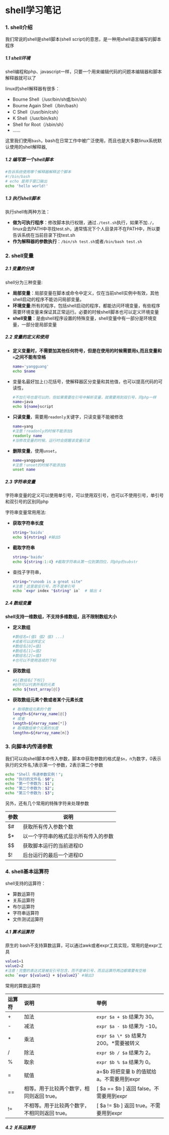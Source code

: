 

# shell学习笔记

### 1. shell介绍

我们常说的shell是shell脚本(shell script)的意思，是一种用shell语言编写的脚本程序

##### 1.1 shell环境

shell编程和php、javascript一样，只要一个用来编辑代码的问题本编辑器和脚本解释器就可以了

linux的shell解释器有很多：

- Bourne Shell（/usr/bin/sh或/bin/sh）
- Bourne Again Shell（/bin/bash）
- C Shell（/usr/bin/csh）
- K Shell（/usr/bin/ksh）
- Shell for Root（/sbin/sh）
- ……

这里我们使用`bash`，bash在日常工作中被广泛使用，而且也是大多数linux系统默认使用的shell解释器,

##### 1.2 编写第一个shell脚本

```bash
#告诉系统使用哪个解释器解释这个脚本
#!/bin/bash
# echo 是用于窗口输出
echo 'hello world!'
```

##### 1.3 执行shell脚本

执行shell有两种方法：

- **做为可执行程序**：修改脚本执行权限，通过`./test.sh`执行，如果不加`./`，linux会去PATH中寻找test.sh，通常情况下个人目录并不在PATH中，所以要告诉系统在当前目录下找test.sh
- **作为解释器的参数执行**：`/bin/sh test.sh`或者`/bin/bash test.sh`

### 2. shell变量

##### 2.1 变量的分类

shell分为三种变量:

- **局部变量**：局部变量在脚本或命令中定义，仅在当前shell实例中有效，其他shell启动的程序不能访问局部变量。
- **环境变量**:所有的程序，包括shell启动的程序，都能访问环境变量，有些程序需要环境变量来保证其正常运行。必要的时候shell脚本也可以定义环境变量
- **shell变量**：是由shell程序设置的特殊变量，shell变量中有一部分是环境变量，一部分是局部变量

##### 2.2 变量的定义和使用

- **定义变量时，不需要加其他任何符号，但是在使用的时候需要用`$`,而且变量和`=`之间不能有空格**

  ```bash
  name='yangguang'
  echo $name
  ```

- 变量名最好加上`{}`花括号，使解释器区分变量和其他值，也可以提高代码的可读性，

  ```bash
  #不加引号也是可以的，但如果需要在引号中解析变量，就需要用到双引号，同php一样
  name=java
  echo ${name}script
  ```

- **只读变量**，需要用`readonly`关键字，只读变量不能被修改

  ```bash
  name=yang
  #注意！readonly的时候不能添加$
  readonly name
  #当修改变量的时候，运行时会提醒该变量只读
  ```

- **删除变量**，使用`unset`，

  ```bash
  name=yangguang
  #注意！unset的时候不能添加$
  unset name
  ```

##### 2.3 字符串变量

字符串变量的定义可以使用单引号，可以使用双引号，也可以不使用引号，单引号和双引号的区别同php

字符串变量常用用法:

- **获取字符串长度**

  ```bash
  string='baidu'
  echo ${#string} #输出5
  ```

- **截取字符串**

  ```bash
  string='baidu'
  echo ${string:1:4} #截取字符串从第一位到第四位，同php的substr
  ```

- 查找子字符串，

  ```bash
  string="runoob is a great site"
  #注意！这里是反引号，而不是单引号
  echo `expr index "$string" io`  # 输出 4
  ```

##### 2.4 数组变量

**shell支持一维数组，不支持多维数组，且不限制数组大小**

- **定义数组**

  ```bash
  #数组名=(值1 值2 值3 ...)
  #或者可以这样定义
  #数组名[0]=值1
  #数组名[1]=值2
  #数组名[2]=值3
  #也可以不使用连续的下标
  ```

- **获取数组**

  ```bash
  #${数组名[下标]}
  #@符可以代表所有的元素
  echo ${test_array[@]}
  ```

- **获取数组元素个数或者某个元素长度**

  ```bash
  # 取得数组元素的个数
  length=${#array_name[@]}
  # 或者
  length=${#array_name[*]}
  # 取得数组单个元素的长度
  lengthn=${#array_name[n]}
  ```

### 3. 向脚本内传递参数

我们可以向shell脚本中传入参数，脚本中获取参数的格式是`$n`，n为数字，0表示执行的文件名,1表示第一个参数，2表示第二个参数

```bash
echo "Shell 传递参数实例！";
echo "执行的文件名：$0";
echo "第一个参数为：$1";
echo "第二个参数为：$2";
echo "第三个参数为：$3";
```

另外，还有几个常用的特殊字符来处理参数

| 参数 | 说明                                 |
| ---- | ------------------------------------ |
| $#   | 获取所有传入参数个数                 |
| $*   | 以一个字符串的格式显示所有传入的参数 |
| $$   | 获取脚本运行的当前进程ID             |
| $!   | 后台运行的最后一个进程ID             |

### 4. shell基本运算符

shell支持的运算符：

- 算数运算符
- 关系运算符
- 布尔运算符
- 字符串运算符
- 文件测试运算符

##### 4.1 算术运算符

原生的 bash不支持算数运算，可以通过awk或者expr工具实现，常用的是expr工具

```bash
value1=1
value2=2
#注意！完整的表达式是被反引号包含，而不是单引号，而且运算符两边都需要有空格
echo `expr ${value1} + ${value2}` #输出3
```

常用的算数运算符

| 运算符 | 说明                                          | 举例                                       |
| :----- | :-------------------------------------------- | :----------------------------------------- |
| +      | 加法                                          | `expr $a + $b` 结果为 30。                 |
| -      | 减法                                          | `expr $a - $b` 结果为 -10。                |
| *      | 乘法                                          | `expr $a \* $b` 结果为  200。*需要被转义   |
| /      | 除法                                          | `expr $b / $a` 结果为 2。                  |
| %      | 取余                                          | `expr $b % $a` 结果为 0。                  |
| =      | 赋值                                          | a=$b 将把变量 b 的值赋给 a。不需要用到expr |
| ==     | 相等。用于比较两个数字，相同则返回 true。     | [ $a == $b ] 返回 false。不需要用到expr    |
| !=     | 不相等。用于比较两个数字，不相同则返回 true。 | [ $a != $b ] 返回 true。不需要用到expr     |



##### 4.2 关系运算符



